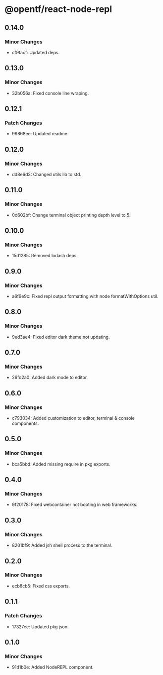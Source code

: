 # @opentf/react-node-repl

## 0.14.0

### Minor Changes

- cf9facf: Updated deps.

## 0.13.0

### Minor Changes

- 32b056a: Fixed console line wraping.

## 0.12.1

### Patch Changes

- 99868ee: Updated readme.

## 0.12.0

### Minor Changes

- dd8e6d3: Changed utils lib to std.

## 0.11.0

### Minor Changes

- 0d602bf: Change terminal object printing depth level to 5.

## 0.10.0

### Minor Changes

- 15d1285: Removed lodash deps.

## 0.9.0

### Minor Changes

- a6f9e9c: Fixed repl output formatting with node formatWithOptions util.

## 0.8.0

### Minor Changes

- 9ed3ae4: Fixed editor dark theme not updating.

## 0.7.0

### Minor Changes

- 26fd2a0: Added dark mode to editor.

## 0.6.0

### Minor Changes

- c793034: Added customization to editor, terminal & console components.

## 0.5.0

### Minor Changes

- bca5bbd: Added missing require in pkg exports.

## 0.4.0

### Minor Changes

- 9f20178: Fixed webcontainer not booting in web frameworks.

## 0.3.0

### Minor Changes

- 8201bf9: Added jsh shell process to the terminal.

## 0.2.0

### Minor Changes

- ecb8cb5: Fixed css exports.

## 0.1.1

### Patch Changes

- 17327ee: Updated pkg json.

## 0.1.0

### Minor Changes

- 91d1b0e: Added NodeREPL component.
